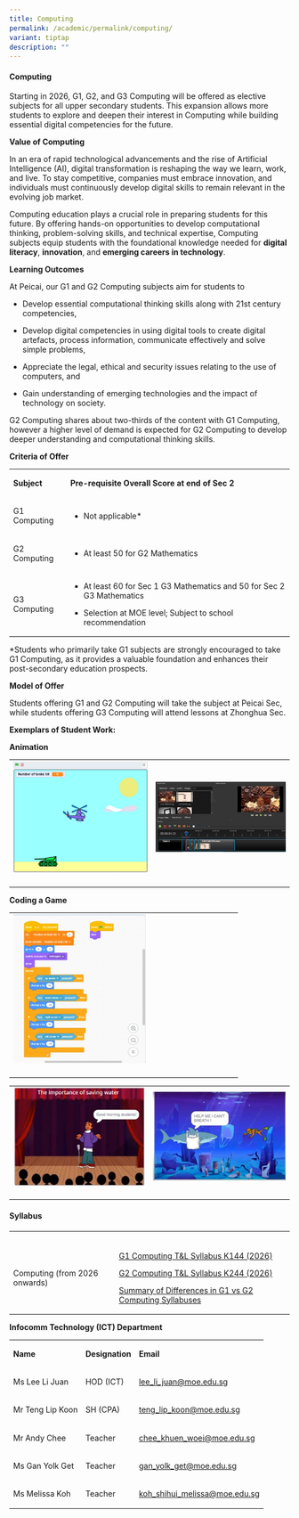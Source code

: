 ```yaml
---
title: Computing
permalink: /academic/permalink/computing/
variant: tiptap
description: ""
---
```

<h4><strong>Computing</strong></h4>
<p>Starting in 2026, G1, G2, and G3 Computing will be offered as elective
subjects for all upper secondary students. This expansion allows more students
to explore and deepen their interest in Computing while building essential
digital competencies for the future.</p>
<p><strong>Value of Computing</strong>
</p>
<p>In an era of rapid technological advancements and the rise of Artificial
Intelligence (AI), digital transformation is reshaping the way we learn,
work, and live. To stay competitive, companies must embrace innovation,
and individuals must continuously develop digital skills to remain relevant
in the evolving job market.</p>
<p>Computing education plays a crucial role in preparing students for this
future. By offering hands-on opportunities to develop computational thinking,
problem-solving skills, and technical expertise, Computing subjects equip
students with the foundational knowledge needed for <strong>digital literacy</strong>, <strong>innovation</strong>,
and <strong>emerging careers in technology</strong>.</p>
<p><strong>Learning Outcomes</strong>
</p>
<p>At Peicai, our G1 and G2 Computing subjects aim for students to</p>
<ul data-tight="true" class="tight">
<li>
<p>Develop essential computational thinking skills along with 21st century
competencies,</p>
</li>
<li>
<p>Develop digital competencies in using digital tools to create digital
artefacts, process information, communicate effectively and solve simple
problems,</p>
</li>
<li>
<p>Appreciate the legal, ethical and security issues relating to the use
of computers, and</p>
</li>
<li>
<p>Gain understanding of emerging technologies and the impact of technology
on society.</p>
</li>
</ul>
<p>G2 Computing shares about two-thirds of the content with G1 Computing,
however a higher level of demand is expected for G2 Computing to develop
deeper understanding and computational thinking skills.</p>
<p><strong>Criteria of Offer</strong>
</p>
<table style="minWidth: 50px">
<colgroup>
<col>
<col>
</colgroup>
<tbody>
<tr>
<td rowspan="1" colspan="1">
<p><strong>Subject</strong>
</p>
</td>
<td rowspan="1" colspan="1">
<p><strong>Pre-requisite Overall Score at end of Sec 2</strong>
</p>
</td>
</tr>
<tr>
<td rowspan="1" colspan="1">
<p>G1 Computing</p>
</td>
<td rowspan="1" colspan="1">
<ul data-tight="true" class="tight">
<li>
<p>Not applicable*</p>
</li>
</ul>
</td>
</tr>
<tr>
<td rowspan="1" colspan="1">
<p>G2 Computing</p>
</td>
<td rowspan="1" colspan="1">
<ul data-tight="true" class="tight">
<li>
<p>At least 50 for G2 Mathematics</p>
</li>
</ul>
</td>
</tr>
<tr>
<td rowspan="1" colspan="1">
<p>G3 Computing</p>
</td>
<td rowspan="1" colspan="1">
<ul data-tight="true" class="tight">
<li>
<p>At least 60 for Sec 1 G3 Mathematics and 50 for Sec 2 G3 Mathematics</p>
</li>
<li>
<p>Selection at MOE level; Subject to school recommendation</p>
</li>
</ul>
</td>
</tr>
</tbody>
</table>
<p>*Students who primarily take G1 subjects are strongly encouraged to take
G1 Computing, as it provides a valuable foundation and enhances their post-secondary
education prospects.</p>
<p><strong>Model of Offer</strong>
</p>
<p>Students offering G1 and G2 Computing will take the subject at Peicai
Sec, while students offering G3 Computing will attend lessons at Zhonghua
Sec.</p>
<p><strong>Exemplars of Student Work:</strong>
</p>
<p><strong>Animation</strong>
</p>
<table style="minWidth: 50px">
<colgroup>
<col>
<col>
</colgroup>
<tbody>
<tr>
<td rowspan="1" colspan="1">
<div class="isomer-image-wrapper">
<img style="width: 100%;" height="auto" width="100%" src="/images/Cpa_game1.jpg">
</div>
</td>
<td rowspan="1" colspan="1">
<div class="isomer-image-wrapper">
<img style="width: 100%;" height="auto" width="100%" src="/images/Cpa_game3.jpg">
</div>
</td>
</tr>
<tr>
<td rowspan="1" colspan="1">
<p></p>
</td>
<td rowspan="1" colspan="1">
<p></p>
</td>
</tr>
</tbody>
</table>
<p><strong>Coding a Game</strong>
</p>
<table style="minWidth: 25px">
<colgroup>
<col>
</colgroup>
<tbody>
<tr>
<td rowspan="1" colspan="1">
<div class="isomer-image-wrapper">
<img style="width: 60%;" height="auto" width="100%" src="/images/Cpa_game2.jpg">
</div>
</td>
</tr>
<tr>
<td rowspan="1" colspan="1">
<p></p>
</td>
</tr>
</tbody>
</table>
<table style="minWidth: 50px">
<colgroup>
<col>
<col>
</colgroup>
<tbody>
<tr>
<td rowspan="1" colspan="1">
<div class="isomer-image-wrapper">
<img style="width: 100%;" height="auto" width="100%" src="/images/Cpa_game4.jpg">
</div>
</td>
<td rowspan="1" colspan="1">
<div class="isomer-image-wrapper">
<img style="width: 100%;" height="auto" width="100%" src="/images/Cpa_game5.jpg">
</div>
</td>
</tr>
<tr>
<td rowspan="1" colspan="1">
<p></p>
</td>
<td rowspan="1" colspan="1">
<p></p>
</td>
</tr>
</tbody>
</table>
<h4><strong>Syllabus</strong></h4>
<table style="minWidth: 50px">
<colgroup>
<col>
<col>
</colgroup>
<tbody>
<tr>
<td rowspan="1" colspan="1">
<p></p>
</td>
<td rowspan="1" colspan="1">
<p></p>
</td>
</tr>
<tr>
<td rowspan="1" colspan="1">
<p>Computing (from 2026 onwards)</p>
</td>
<td rowspan="1" colspan="1">
<p><a href="https://drive.google.com/file/d/1gJGbJ0sEH1qlWoFuYYEmjSoIhuhs8_6H" rel="noopener noreferrer nofollow" target="_blank">G1 Computing T&amp;L Syllabus K144 (2026)</a>
</p>
<p><a href="https://drive.google.com/file/d/1pO9Z1JpJk9eblBEPBbnrF_39k9LCDOL9" rel="noopener noreferrer nofollow" target="_blank">G2 Computing T&amp;L Syllabus K244 (2026)</a>
</p>
<p><a href="https://drive.google.com/file/d/1scqURCiU1lllsHHR1Z-T1NEwjHXW1-hK" rel="noopener noreferrer nofollow" target="_blank">Summary of Differences in G1 vs G2 Computing Syllabuses</a>
</p>
</td>
</tr>
</tbody>
</table>
<p><strong>Infocomm Technology (ICT) Department</strong>
</p>
<table style="minWidth: 75px">
<colgroup>
<col>
<col>
<col>
</colgroup>
<tbody>
<tr>
<td rowspan="1" colspan="1">
<p><strong>Name</strong>
</p>
</td>
<td rowspan="1" colspan="1">
<p><strong>Designation</strong>
</p>
</td>
<td rowspan="1" colspan="1">
<p><strong>Email</strong>
</p>
</td>
</tr>
<tr>
<td rowspan="1" colspan="1">
<p>Ms Lee Li Juan</p>
</td>
<td rowspan="1" colspan="1">
<p>HOD (ICT)</p>
</td>
<td rowspan="1" colspan="1">
<p><a href="mailto:lee_li_juan@moe.edu.sg" rel="noopener noreferrer nofollow" target="_blank">lee_li_juan@moe.edu.sg</a>
</p>
</td>
</tr>
<tr>
<td rowspan="1" colspan="1">
<p>Mr Teng Lip Koon</p>
</td>
<td rowspan="1" colspan="1">
<p>SH (CPA)</p>
</td>
<td rowspan="1" colspan="1">
<p><a href="mailto:teng_lip_koon@moe.edu.sg" rel="noopener noreferrer nofollow" target="_blank">teng_lip_koon@moe.edu.sg</a>
</p>
</td>
</tr>
<tr>
<td rowspan="1" colspan="1">
<p>Mr Andy Chee</p>
</td>
<td rowspan="1" colspan="1">
<p>Teacher</p>
</td>
<td rowspan="1" colspan="1">
<p><a href="mailto:chee_khuen_woei@moe.edu.sg" rel="noopener noreferrer nofollow" target="_blank">chee_khuen_woei@moe.edu.sg</a>
</p>
</td>
</tr>
<tr>
<td rowspan="1" colspan="1">
<p>Ms Gan Yolk Get</p>
</td>
<td rowspan="1" colspan="1">
<p>Teacher</p>
</td>
<td rowspan="1" colspan="1">
<p><a href="mailto:gan_yolk_get@moe.edu.sg" rel="noopener noreferrer nofollow" target="_blank">gan_yolk_get@moe.edu.sg</a>
</p>
</td>
</tr>
<tr>
<td rowspan="1" colspan="1">
<p>Ms Melissa Koh</p>
</td>
<td rowspan="1" colspan="1">
<p>Teacher</p>
</td>
<td rowspan="1" colspan="1">
<p><a href="mailto:koh_shihui_melissa@moe.edu.sg" rel="noopener noreferrer nofollow" target="_blank">koh_shihui_melissa@moe.edu.sg</a>
</p>
</td>
</tr>
</tbody>
</table>
<p>&nbsp;</p>
